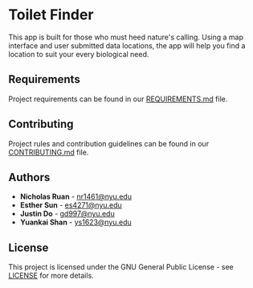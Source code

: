 # Toilet Finder
This app is built for those who must heed nature's calling. Using a map interface and user submitted data locations, the app 
will help you find a location to suit your every biological need.

## Requirements
Project requirements can be found in our [REQUIREMENTS.md](REQUIREMENTS.md) file.

## Contributing
Project rules and contribution guidelines can be found in our [CONTRIBUTING.md](CONTRIBUTING.md) file.

## Authors
* **Nicholas Ruan** - nr1461@nyu.edu
* **Esther Sun** - es4271@nyu.edu
* **Justin Do** - gd997@nyu.edu
* **Yuankai Shan** - ys1623@nyu.edu

## License
This project is licensed under the GNU General Public License - see [LICENSE](LICENSE) for more details.

